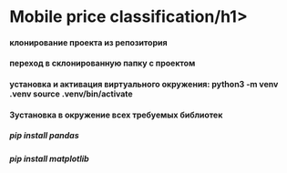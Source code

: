 <h1>Mobile price classification/h1>
<h4>клонирование проекта из репозитория</h4>
<h4>переход в склонированную папку с проектом </h4>
<h4>установка и активация виртуального окружения:  python3 -m venv .venv   source .venv/bin/activate </h4>
<h4>Зустановка в окружение всех требуемых библиотек </h4>
<h5>pip install pandas </h5>
<h5>pip install matplotlib</h5>
